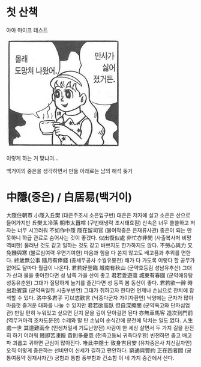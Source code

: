 
# 첫 산책

아아 마이크 테스트

![도망](./assets/runout.png)

이렇게 하는 거 맞냐긔...

백거이의 중은을 생각하면서 만듦
아래로는 남의 해석 돚거


# 中隱(중은) / 白居易(백거이)

大隱住朝市 小隱入丘樊 (대은주조시 소은입구번) 대은은 저자에 살고 소은은 산으로 들어가지만
丘樊太冷落 朝市太囂喧 (구번태냉락 조시태효훤) 산속은 너무 쓸쓸하고 저자는 너무 시끄러워
不如作中隱 隱在留司官 (불여작중은 은재류사관) 중은이 되는 만 못하니 하급 관료로 숨어사는 것이 좋겠다.
似出復似處 非忙亦非閒 (사출복사처 비망역비한) 물러난 것도 같고 일하는 것도 같고 바쁘지도 한가하지도 않다.
不勞心與力 又免饑與寒 (불로심여력 우면기여한) 마음과 힘을 다 쏟지 않고도 배고픔과 추위를 면한다.
終歲無公事 隨月有俸錢 (종세무공사 수월유봉전) 해가 다 가도록 이렇다 할 공무가 없어도 달마다 월급이 나온다.
君若好登臨 城南有秋山 (군약호등림 성남유추산) 그대가 산과 물을 좋아한다면 성 남쪽 가을 산이 좋고
君若愛遊蕩 城東有春園 (군약애유탕 성동유춘원) 그대가 질탕하게 놀기를 즐긴다면 성 동쪽 봄 동산이 좋다.
君若欲一醉 時出赴賓筵 (군약욕일취 시출부빈연) 그대가 취하고자 한다면 언제나 손님으로 잔치에 참석할 수 있다.
洛中多君子 可以恣歡言 (낙중다군자 가이자환언) 낙양에는 군자가 많아 마음껏 즐거운 대화를 나눌 수 있지만
君若欲高臥 但自深掩關 (군약욕고와 단자심엄관) 만일 편히 누워있고 싶으면 단지 문을 깊이 닫아걸면 된다
亦無車馬客 造次到門前 (역무거마객 조차도문전) 수레와 말 탄 손님이 순식간에 문전에 닥치는 일도 없다.
人生處一世 其道難兩全 (인생처일세 기도난양전) 사람이 한 세상 살면서 두 가지 길을 완전히 하기 어려워
賤即苦凍餒 貴則多憂患 (천즉고동뇌 귀즉다우환) 빈천하면 춥고 배고파 괴롭고 귀하면 근심이 많아진다.
唯此中隱士 致身吉且安 (유차중은사 치신길차안) 오직 이렇게 중은하는 선비만이 신세가 길하고 편안하다.
窮通與豐約 正在四者間 (궁통여풍약 정재사자간) 궁함과 통함 풍부함과 간소함 이 네 가지 중간에서 산다.




